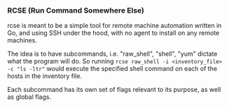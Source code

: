 ### RCSE (Run Command Somewhere Else)
rcse is meant to be a simple tool for remote machine automation written in Go, and using SSH under the hood, with no agent to install on any remote machines.

The idea is to have subcommands, i.e. "raw_shell", "shell", "yum" dictate what the program will do. So running `rcse raw_shell -i <inventory_file> -c "ls -ltr"` would execute the specified shell command on each of the hosts in the inventory file.

Each subcommand has its own set of flags relevant to its purpose, as well as global flags.
